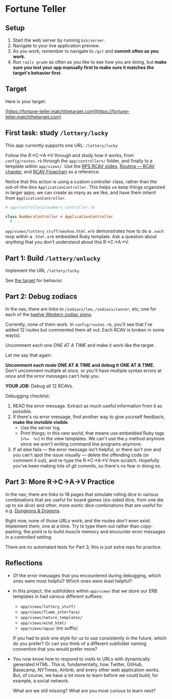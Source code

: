 # Fortune Teller

## Setup

1. Start the web server by running `bin/server`.
1. Navigate to your live application preview.
1. As you work, remember to navigate to `/git` and **commit often as you work.**
1. Run `rails grade` as often as you like to see how you are doing, but **make sure you test your app manually first to make sure it matches the target's behavior first**.

## Target

Here is your target:

[https://fortune-teller.matchthetarget.com](https://fortune-teller.matchthetarget.com)

## First task: study `/lottery/lucky`

This app currently supports one URL: `/lottery/lucky`

Follow the R→C→A→V through and study how it works, from `config/routes.rb` through the `app/controllers/` folder, and finally to a template within `app/views/`. Use the [RPS RCAV slides](https://slides.com/raghubetina/06-routing-rcav?token=43w7FD8Q), [Routing — RCAV chapter](https://chapters.firstdraft.com/chapters/779), and [RCAV Flowchart](https://chapters.firstdraft.com/chapters/882) as a reference.

Notice that this action is using a custom controller class, rather than the out-of-the-box `ApplicationController`. This helps us keep things organized in larger apps; we can create as many as we like, and have them _inherit_ from `ApplicationController`.

```ruby
# app/controllers/numbers_controller.rb

class NumbersController < ApplicationController
  # ...
```  

`app/views/lottery_stuff/woohoo.html.erb` demonstrates how to do a `.each` loop within a `.html.erb` embedded Ruby template. Ask a question about _anything_ that you don't understand about this R→C→A→V.

## Part 1: Build `/lottery/unlucky`

Implement the URL `/lottery/lucky`.

See [the target](https://fortune-teller.matchthetarget.com) for behavior.

## Part 2: Debug zodiacs

In the nav, there are links to `/zodiacs/leo`, `/zodiacs/cancer`, etc; one for each of the [twelve Western zodiac signs](https://en.wikipedia.org/wiki/Astrological_sign#Western_zodiac_signs).

Currently, none of them work. In `config/routes.rb`, you'll see that I've added 12 routes but commented them all out. Each RCAV is broken in some way(s).

Uncomment each one *ONE AT A TIME* and make it work like the target.

Let me say that again:

**Uncomment each route ONE AT A TIME and debug it ONE AT A TIME.** Don't uncomment multiple at once, or you'll have multiple syntax errors at once and the error messages can't help you.

**YOUR JOB:** Debug all 12 RCAVs.

Debugging checklist:

 1. READ the error message. Extract as much useful information from it as possible.
 2. If there's no error message, find another way to give yourself feedback; **make the invisible visible**.
    - Use the server log.
    - Print things; in this new world, that means use embedded Ruby tags (`<%=  %>`) in the view templates. We can't use the `p` method anymore since we aren't writing command line programs anymore.
 3. If all else fails — the error message isn't helpful, or there isn't one and you can't spot the issue visually — delete the offending code (or comment it out), and re-type the R→C→A→V from scratch. Hopefully you've been making lots of git commits, so there's no fear in doing so.

## Part 3: More R→C→A→V Practice

In the nav, there are links to 18 pages that simulate rolling dice in various combinations that are useful for board games (six-sided dice, from one die up to six dice) and other, more exotic dice combinations that are useful for e.g. [Dungeons & Dragons](https://en.wikipedia.org/wiki/Dungeons_%26_Dragons#Game_mechanics).

Right now, none of those URLs work; and the routes don't even exist. Implement them, one at a time. Try to type them out rather than copy-pasting; the point is to build muscle memory and encounter error messages in a controlled setting.

There are no automated tests for Part 3; this is just extra reps for practice.

## Reflections

 - Of the error messages that you encountered during debugging, which ones were most helpful? Which ones were least helpful?
 - In this project, the subfolders within `app/views` that we store our ERB templates in had various different suffixes:
    - `app/views/lottery_stuff/`
    - `app/views/flame_interface/`
    - `app/views/nature_templates/`
    - `app/views/wind_html/`
    - `app/views/aqua/` (no suffix)

    If you had to pick one style for us to use consistently in the future, which do you prefer? Or can you think of a different subfolder naming convention that you would prefer more?
 - You now know how to respond to visits to URLs with dynamically generated HTML. This is, fundamentally, how Twitter, GitHub, Basecamp, NYTimes, Airbnb, and every other web application works. But, of course, we have a lot more to learn before we could build, for example, a social network.

    What are we still missing? What are you most curious to learn next?
